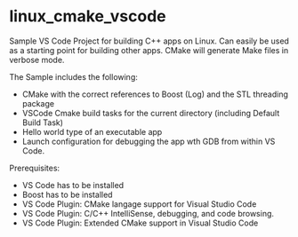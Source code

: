 # linux_cmake_vscode
Sample VS Code Project for building C++ apps on Linux.
Can easily be used as a starting point for building other apps. 
CMake will generate Make files in verbose mode.

The Sample includes the following:
- CMake with the correct references to Boost (Log) and the STL threading package
- VSCode Cmake build tasks for the current directory (including Default Build Task)
- Hello world type of an executable app
- Launch configuration for debugging the app wth GDB from within VS Code.

Prerequisites:
- VS Code has to be installed
- Boost has to be installed
- VS Code Plugin: CMake langage support for Visual Studio Code
- VS Code Plugin: C/C++ IntelliSense, debugging, and code browsing.
- VS Code Plugin: Extended CMake support in Visual Studio Code
